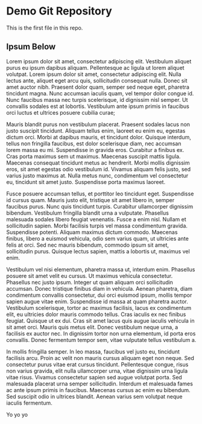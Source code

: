 # Demo Git Repository

This is the first file in this repo.

## Ipsum Below
Lorem ipsum dolor sit amet, consectetur adipiscing elit. Vestibulum aliquet purus eu ipsum dapibus aliquam. Pellentesque ac ligula ut lorem aliquet volutpat. Lorem ipsum dolor sit amet, consectetur adipiscing elit. Nulla lectus ante, aliquet eget arcu quis, sollicitudin consequat nulla. Donec sit amet auctor nibh. Praesent dolor quam, semper sed neque eget, pharetra tincidunt magna. Nunc accumsan iaculis quam, vel tempor dolor congue id. Nunc faucibus massa nec turpis scelerisque, id dignissim nisl semper. Ut convallis sodales est at lobortis. Vestibulum ante ipsum primis in faucibus orci luctus et ultrices posuere cubilia curae;

Mauris blandit purus non vestibulum placerat. Praesent sodales lacus non justo suscipit tincidunt. Aliquam tellus enim, laoreet eu enim eu, egestas dictum orci. Morbi at dapibus mauris, et tincidunt dolor. Quisque interdum, tellus non fringilla faucibus, est dolor scelerisque diam, nec accumsan lorem massa eu mi. Suspendisse in gravida eros. Curabitur a finibus ex. Cras porta maximus sem ut maximus. Maecenas suscipit mattis ligula. Maecenas consequat tincidunt metus ac hendrerit. Morbi mollis dignissim eros, sit amet egestas odio vestibulum id. Vivamus aliquam felis justo, sed varius justo maximus at. Nulla metus nunc, condimentum vel consectetur eu, tincidunt sit amet justo. Suspendisse porta maximus laoreet.

Fusce posuere accumsan tellus, et porttitor leo tincidunt eget. Suspendisse id cursus quam. Mauris justo elit, tristique sit amet libero in, semper faucibus purus. Nunc quis tincidunt turpis. Curabitur ullamcorper dignissim bibendum. Vestibulum fringilla blandit urna a vulputate. Phasellus malesuada sodales libero feugiat venenatis. Fusce a enim nisl. Nullam et sollicitudin sapien. Morbi facilisis turpis vel massa condimentum gravida. Suspendisse potenti. Aliquam maximus dictum commodo. Maecenas finibus, libero a euismod vehicula, odio sem varius quam, ut ultricies ante felis at orci. Sed nec mauris bibendum, commodo ipsum sit amet, sollicitudin purus. Quisque lectus sapien, mattis a lobortis ut, maximus vel enim.

Vestibulum vel nisi elementum, pharetra massa ut, interdum enim. Phasellus posuere sit amet velit eu cursus. Ut maximus vehicula consectetur. Phasellus nec justo ipsum. Integer ut quam aliquam orci sollicitudin accumsan. Donec tristique finibus diam in vehicula. Aenean pharetra, diam condimentum convallis consectetur, dui orci euismod ipsum, mollis tempor sapien augue vitae enim. Suspendisse id massa at quam pharetra auctor. Vestibulum scelerisque, tortor ac maximus facilisis, lacus ex condimentum elit, eu ultricies dolor mauris commodo tellus. Cras iaculis ex nec finibus feugiat. Quisque ut ex dui. Cras sit amet lacus quis augue iaculis vehicula in sit amet orci. Mauris quis metus elit. Donec vestibulum neque urna, a facilisis ex auctor nec. In dignissim tortor non urna elementum, id porta eros convallis. Donec fermentum tempor sem, vitae vulputate tellus vestibulum a.

In mollis fringilla semper. In leo massa, faucibus vel justo eu, tincidunt facilisis arcu. Proin ac velit non mauris cursus aliquam eget non neque. Sed consectetur purus vitae erat cursus tincidunt. Pellentesque congue, risus non varius gravida, elit nulla ullamcorper urna, vitae dignissim urna ligula vitae risus. Vivamus consectetur sapien sed augue volutpat porta. Sed malesuada placerat urna semper sollicitudin. Interdum et malesuada fames ac ante ipsum primis in faucibus. Maecenas cursus ac enim eu bibendum. Sed suscipit odio in ultrices blandit. Aenean varius sem volutpat neque iaculis fermentum.



Yo yo yo
